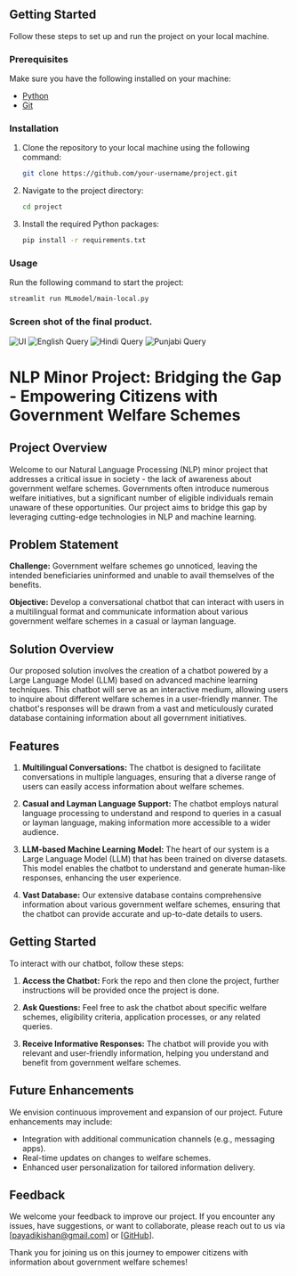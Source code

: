 ## Getting Started

Follow these steps to set up and run the project on your local machine.

### Prerequisites

Make sure you have the following installed on your machine:

- [Python](https://www.python.org/downloads/)
- [Git](https://git-scm.com/downloads/)

### Installation

1. Clone the repository to your local machine using the following command:

    ```bash
    git clone https://github.com/your-username/project.git
    ```

2. Navigate to the project directory:

    ```bash
    cd project
    ```

3. Install the required Python packages:

    ```bash
    pip install -r requirements.txt
    ```

### Usage

Run the following command to start the project:

```bash
streamlit run MLmodel/main-local.py
```

### Screen shot of the final product.
![UI](Assets/UI.jpg)
![English Query](Assets/englishQuery.jpg)
![Hindi Query](Assets/hindiQuery.jpg)
![Punjabi Query](Assets/PunjabiQuery.jpg)
# NLP Minor Project: Bridging the Gap - Empowering Citizens with Government Welfare Schemes

## Project Overview

Welcome to our Natural Language Processing (NLP) minor project that addresses a critical issue in society - the lack of awareness about government welfare schemes. Governments often introduce numerous welfare initiatives, but a significant number of eligible individuals remain unaware of these opportunities. Our project aims to bridge this gap by leveraging cutting-edge technologies in NLP and machine learning.

## Problem Statement

**Challenge:** Government welfare schemes go unnoticed, leaving the intended beneficiaries uninformed and unable to avail themselves of the benefits.

**Objective:** Develop a conversational chatbot that can interact with users in a multilingual format and communicate information about various government welfare schemes in a casual or layman language.

## Solution Overview

Our proposed solution involves the creation of a chatbot powered by a Large Language Model (LLM) based on advanced machine learning techniques. This chatbot will serve as an interactive medium, allowing users to inquire about different welfare schemes in a user-friendly manner. The chatbot's responses will be drawn from a vast and meticulously curated database containing information about all government initiatives.

## Features

1. **Multilingual Conversations:** The chatbot is designed to facilitate conversations in multiple languages, ensuring that a diverse range of users can easily access information about welfare schemes.

2. **Casual and Layman Language Support:** The chatbot employs natural language processing to understand and respond to queries in a casual or layman language, making information more accessible to a wider audience.

3. **LLM-based Machine Learning Model:** The heart of our system is a Large Language Model (LLM) that has been trained on diverse datasets. This model enables the chatbot to understand and generate human-like responses, enhancing the user experience.

4. **Vast Database:** Our extensive database contains comprehensive information about various government welfare schemes, ensuring that the chatbot can provide accurate and up-to-date details to users.

## Getting Started

To interact with our chatbot, follow these steps:

1. **Access the Chatbot:** Fork the repo and then clone the project, further instructions will be provided once the project is done.

2. **Ask Questions:** Feel free to ask the chatbot about specific welfare schemes, eligibility criteria, application processes, or any related queries.

3. **Receive Informative Responses:** The chatbot will provide you with relevant and user-friendly information, helping you understand and benefit from government welfare schemes.

## Future Enhancements

We envision continuous improvement and expansion of our project. Future enhancements may include:

- Integration with additional communication channels (e.g., messaging apps).
- Real-time updates on changes to welfare schemes.
- Enhanced user personalization for tailored information delivery.

## Feedback

We welcome your feedback to improve our project. If you encounter any issues, have suggestions, or want to collaborate, please reach out to us via [payadikishan@gmail.com] or [[GitHub](https://github.com/kishan2k2/NLP-Project)].

Thank you for joining us on this journey to empower citizens with information about government welfare schemes!

[email]: payadikishan@gmail.com
[GitHub]: https://github.com/kishan2k2/NLP-Project
